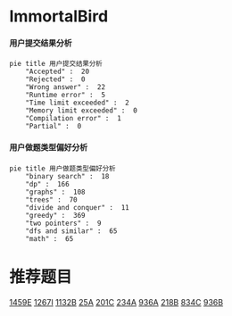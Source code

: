 # ImmortalBird

<!-- tabs:start -->



#### **用户提交结果分析**

```mermaid
pie title 用户提交结果分析
    "Accepted" :  20
    "Rejected" :  0
    "Wrong answer" :  22
    "Runtime error" :  5
    "Time limit exceeded" :  2
    "Memory limit exceeded" :  0
    "Compilation error" :  1
    "Partial" :  0
```

#### **用户做题类型偏好分析**

```mermaid
pie title 用户做题类型偏好分析
    "binary search" :  18
    "dp" :  166
    "graphs" :  108
    "trees" :  70
    "divide and conquer" :  11
    "greedy" :  369
    "two pointers" :  9
    "dfs and similar" :  65
    "math" :  65
```



<!-- tabs:end -->
# 推荐题目
[1459E](https://codeforces.com/contest/1459/problem/E)
[1267I](https://codeforces.com/contest/1267/problem/I)
[1132B](https://codeforces.com/contest/1132/problem/B)
[25A](https://codeforces.com/contest/25/problem/A)
[201C](https://codeforces.com/contest/201/problem/C)
[234A](https://codeforces.com/contest/234/problem/A)
[936A](https://codeforces.com/contest/936/problem/A)
[218B](https://codeforces.com/contest/218/problem/B)
[834C](https://codeforces.com/contest/834/problem/C)
[936B](https://codeforces.com/contest/936/problem/B)
